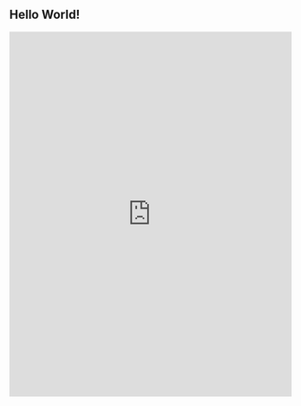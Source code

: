 ## Hello World!
<iframe src='https://cdn.knightlab.com/libs/timeline3/latest/embed/index.html?source=1k-Wry3voTnTy1r19skcmpZOYa2F25ANhqvFTNGFoi5I&font=Georgia-Helvetica&lang=en&initial_zoom=2&height=650' width='100%' height='650' webkitallowfullscreen mozallowfullscreen allowfullscreen frameborder='0'></iframe>
